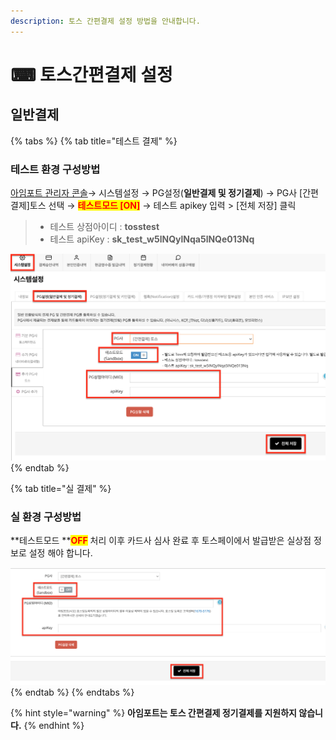 ```yaml
---
description: 토스 간편결제 설정 방법을 안내합니다.
---
```


# ⌨ 토스간편결제 설정

## 일반**결제**

{% tabs %}
{% tab title="테스트 결제" %}
### 테스트 환경 구성방법

[아임포트 관리자 콘솔](https://admin.iamport.kr/)→ 시스템설정 → PG설정(**일반결제 및 정기결제**) → PG사 \[간편결제]토스 선택 → <mark style="color:red;">**테스트모드 \[ON]**</mark> → 테스트 apikey 입력 > \[전체 저장] 클릭



> * 테스트 상점아이디 : **tosstest**&#x20;
> * 테스트 apiKey : **sk\_test\_w5lNQylNqa5lNQe013Nq**



![테스트 설정 예시](<../../../.gitbook/assets/image (3) (1).png>)
{% endtab %}

{% tab title="실 결제" %}
### **실** 환경 구성방법

**테스트모드 **<mark style="color:red;">**OFF**</mark> 처리 이후 카드사 심사 완료 후 토스페이에서 발급받은 실상점 정보로 설정 해야 합니다.



![실 환경 정보 설정 예시](<../../../.gitbook/assets/image (22) (1) (1).png>)
{% endtab %}
{% endtabs %}

{% hint style="warning" %}
**아임포트는 토스 간편결제 정기결제를 지원하지 않습니다.**
{% endhint %}
